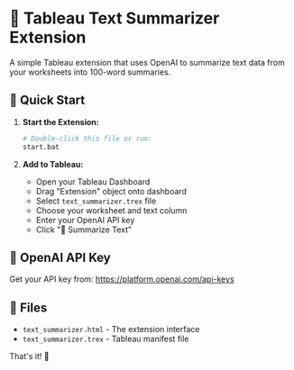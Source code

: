 # 📝 Tableau Text Summarizer Extension

A simple Tableau extension that uses OpenAI to summarize text data from your worksheets into 100-word summaries.

## 🚀 Quick Start

1. **Start the Extension:**
   ```bash
   # Double-click this file or run:
   start.bat
   ```

2. **Add to Tableau:**
   - Open your Tableau Dashboard
   - Drag "Extension" object onto dashboard
   - Select `text_summarizer.trex` file
   - Choose your worksheet and text column
   - Enter your OpenAI API key
   - Click "🚀 Summarize Text"

## 🔑 OpenAI API Key

Get your API key from: https://platform.openai.com/api-keys

## 📁 Files

- `text_summarizer.html` - The extension interface
- `text_summarizer.trex` - Tableau manifest file  

That's it! 🎉 